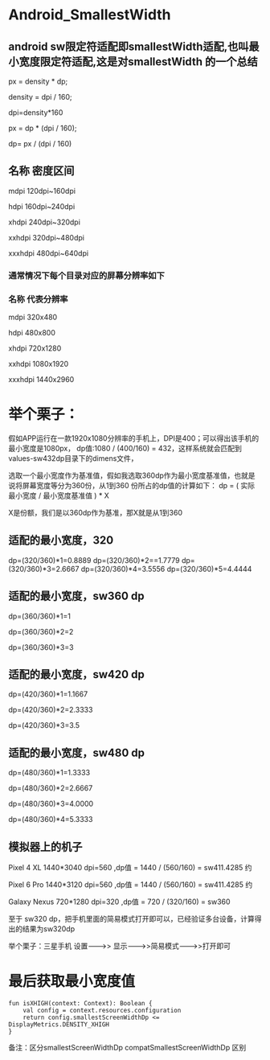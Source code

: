 # Android_SmallestWidth
## android  sw限定符适配即smallestWidth适配,也叫最小宽度限定符适配,这是对smallestWidth 的一个总结



px = density * dp;

density = dpi / 160;

dpi=density*160

px = dp * (dpi / 160);

dp= px / (dpi / 160) 

## 名称	密度区间
mdpi	120dpi~160dpi

hdpi	160dpi~240dpi

xhdpi	240dpi~320dpi

xxhdpi	320dpi~480dpi

xxxhdpi	480dpi~640dpi


### 通常情况下每个目录对应的屏幕分辨率如下

### 名称	代表分辨率
mdpi	320x480

hdpi	480x800

xhdpi	720x1280

xxhdpi	1080x1920

xxxhdpi	1440x2960

# 举个栗子：
假如APP运行在一款1920x1080分辨率的手机上，DPI是400；可以得出该手机的最小宽度是1080px，
dp值:1080 / (400/160) = 432，这样系统就会匹配到values-sw432dp目录下的dimens文件，

选取一个最小宽度作为基准值，假如我选取360dp作为最小宽度基准值，也就是说将屏幕宽度等分为360份，从1到360 份所占的dp值的计算如下：
dp = ( 实际最小宽度 / 最小宽度基准值 ) * X

X是份额，我们是以360dp作为基准，那X就是从1到360

## 适配的最小宽度，320
dp=(320/360)*1=0.8889
dp=(320/360)*2==1.7779
dp=(320/360)*3=2.6667
dp=(320/360)*4=3.5556
dp=(320/360)*5=4.4444


## 适配的最小宽度，sw360 dp
dp=(360/360)*1=1

dp=(360/360)*2=2

dp=(360/360)*3=3


## 适配的最小宽度，sw420 dp
dp=(420/360)*1=1.1667

dp=(420/360)*2=2.3333

dp=(420/360)*3=3.5


## 适配的最小宽度，sw480 dp
dp=(480/360)*1=1.3333

dp=(480/360)*2=2.6667

dp=(480/360)*3=4.0000

dp=(480/360)*4=5.3333


 ## 模拟器上的机子
 
Pixel 4 XL 1440*3040  dpi=560 ,dp值 = 1440 / (560/160) = sw411.4285 约

Pixel 6 Pro  1440*3120 dpi=560 ,dp值 = 1440 / (560/160) = sw411.4285 约

Galaxy Nexus 720*1280 dpi=320 ,dp值 = 720 / (320/160) = sw360 

至于 sw320 dp，把手机里面的简易模式打开即可以，已经验证多台设备，计算得出的结果为sw320dp

举个栗子：三星手机
设置--->> 显示--->>简易模式--->>打开即可


# 最后获取最小宽度值

    fun isXHIGH(context: Context): Boolean {
        val config = context.resources.configuration
        return config.smallestScreenWidthDp <= DisplayMetrics.DENSITY_XHIGH
    }
 备注：区分smallestScreenWidthDp compatSmallestScreenWidthDp 区别
